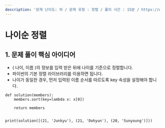 ```yaml
---
description: '문제 난이도: 하 / 문제 유형 : 정렬 / 풀이 시간 : 15분 / https://www.acmicpc.net/problem/10814'
---
```


# 나이순 정렬

## 1. 문제 풀이 핵심 아이디어

* \( 나이, 이름 \)의 정보를 입력 받은 뒤에 나이를 기준으로 정렬합니다.
* 파이썬의 기본 정렬 라이브러리를 이용하면 됩니다.
* 나이가 동일한 경우, 먼저 입력된 이름 순서를 따르도록 key 속성을 설정해야 합니다.

```text
def solution(members):
    members.sort(key=lambda x: x[0])

    return members


print(solution([(21, 'Junkyu'), (21, 'Dohyun'), (20, 'Sunyoung')]))
```



